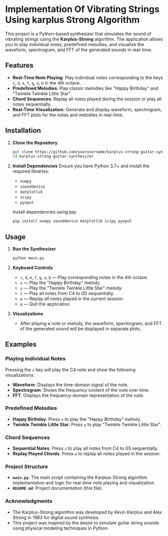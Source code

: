 # Implementation Of Vibrating Strings Using karplus Strong Algorithm

This project is a Python-based synthesizer that simulates the sound of vibrating strings using the **Karplus-Strong** algorithm. The application allows you to play individual notes, predefined melodies, and visualize the waveform, spectrogram, and FFT of the generated sounds in real-time.

##  Features

- **Real-Time Note Playing**: Play individual notes corresponding to the keys `c`, `d`, `e`, `f`, `g`, `a`, `b` in the 4th octave.
- **Predefined Melodies**: Play classic melodies like "Happy Birthday" and "Twinkle Twinkle Little Star".
- **Chord Sequences**: Replay all notes played during the session or play all notes sequentially.
- **Real-Time Visualization**: Generate and display waveform, spectrogram, and FFT plots for the notes and melodies in real-time.

##  Installation

1. **Clone the Repository**
   ```bash
   git clone https://github.com/yourusername/karplus-strong-guitar-synthesizer.git
   cd karplus-strong-guitar-synthesizer
   ```

2. **Install Dependencies**
   Ensure you have Python 3.7+ and install the required libraries:
   - `numpy`
   - `sounddevice`
   - `matplotlib`
   - `scipy`
   - `pynput`
   
   Install dependencies using pip:
   ```bash
   pip install numpy sounddevice matplotlib scipy pynput
   ```

##  Usage

1. **Run the Synthesizer**
   ```bash
   python main.py
   ```

2. **Keyboard Controls**
   - `c`, `d`, `e`, `f`, `g`, `a`, `b` — Play corresponding notes in the 4th octave.
   - `x` — Play the "Happy Birthday" melody.
   - `y` — Play the "Twinkle Twinkle Little Star" melody.
   - `z` — Play all notes from C4 to G5 sequentially.
   - `w` — Replay all notes played in the current session.
   - `q` — Quit the application.

3. **Visualizations**
   - After playing a note or melody, the waveform, spectrogram, and FFT of the generated sound will be displayed in separate plots.

##  Examples

### Playing Individual Notes
Pressing the `c` key will play the C4 note and show the following visualizations:

- **Waveform**: Displays the time-domain signal of the note.
- **Spectrogram**: Shows the frequency content of the note over time.
- **FFT**: Displays the frequency-domain representation of the note.

### Predefined Melodies
- **Happy Birthday**: Press `x` to play the "Happy Birthday" melody.
- **Twinkle Twinkle Little Star**: Press `y` to play "Twinkle Twinkle Little Star".

### Chord Sequences
- **Sequential Notes**: Press `z` to play all notes from C4 to G5 sequentially.
- **Replay Played Chords**: Press `w` to replay all notes played in the session.

### Project Structure

- **`main.py`**: The main script containing the Karplus-Strong algorithm implementation and logic for real-time note playing and visualization.
- **`README.md`**: Project documentation (this file).

###  Acknowledgments

- The Karplus-Strong algorithm was developed by Kevin Karplus and Alex Strong in 1983 for digital sound synthesis.
- This project was inspired by the desire to simulate guitar string sounds using physical modeling techniques in Python.

